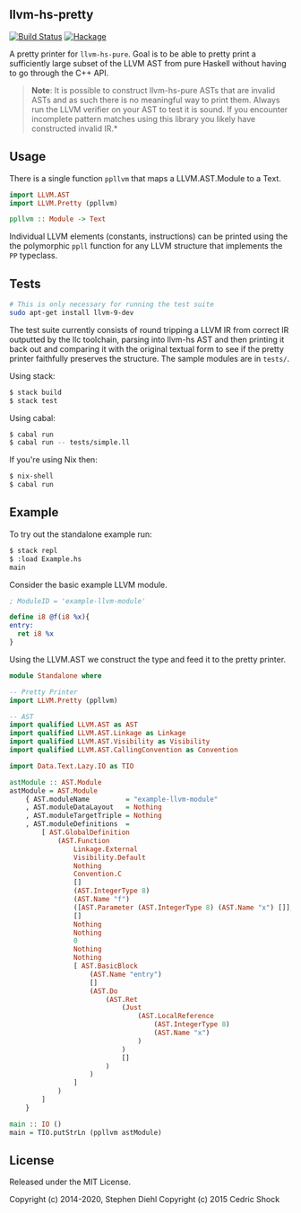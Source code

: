 llvm-hs-pretty
--------------

[![Build Status](https://travis-ci.org/llvm-hs/llvm-hs-pretty.svg)](https://travis-ci.org/llvm-hs/llvm-hs-pretty)
[![Hackage](https://img.shields.io/hackage/v/llvm-hs-pretty.svg)](https://hackage.haskell.org/package/llvm-hs-pretty)

A pretty printer for ``llvm-hs-pure``. Goal is to be able to pretty print a
sufficiently large subset of the LLVM AST from pure Haskell without having to go
through the C++ API.

> **Note**: It is possible to construct llvm-hs-pure ASTs that are invalid ASTs
> and as such there is no meaningful way to print them. Always run the LLVM
> verifier on your AST to test it is sound. If you encounter incomplete pattern
> matches using this library you likely have constructed invalid IR.*

Usage
-----

There is a single function ``ppllvm`` that maps a LLVM.AST.Module to a Text.

```haskell
import LLVM.AST
import LLVM.Pretty (ppllvm)

ppllvm :: Module -> Text
```

Individual LLVM elements (constants, instructions) can be printed using the
the polymorphic ``ppll`` function for any LLVM structure that implements the
``PP`` typeclass.

Tests
-----

```bash
# This is only necessary for running the test suite
sudo apt-get install llvm-9-dev
```

The test suite currently consists of round tripping a LLVM IR from correct IR
outputted by the llc toolchain, parsing into llvm-hs AST and then printing it
back out and comparing it with the original textual form to see if the pretty
printer faithfully preserves the structure. The sample modules are in
``tests/``.

Using stack:

```bash
$ stack build
$ stack test
```

Using cabal:

```bash
$ cabal run
$ cabal run -- tests/simple.ll
```

If you're using Nix then:

```bash
$ nix-shell
$ cabal run
```

Example
-------

To try out the standalone example run:

```bash
$ stack repl
$ :load Example.hs
main
```

Consider the basic example LLVM module.

```llvm
; ModuleID = 'example-llvm-module'

define i8 @f(i8 %x){
entry:
  ret i8 %x
}
```

Using the LLVM.AST we construct the type and feed it to the pretty
printer.

```haskell
module Standalone where

-- Pretty Printer
import LLVM.Pretty (ppllvm)

-- AST
import qualified LLVM.AST as AST
import qualified LLVM.AST.Linkage as Linkage
import qualified LLVM.AST.Visibility as Visibility
import qualified LLVM.AST.CallingConvention as Convention

import Data.Text.Lazy.IO as TIO

astModule :: AST.Module
astModule = AST.Module
    { AST.moduleName         = "example-llvm-module"
    , AST.moduleDataLayout   = Nothing
    , AST.moduleTargetTriple = Nothing
    , AST.moduleDefinitions  =
        [ AST.GlobalDefinition
            (AST.Function
                Linkage.External
                Visibility.Default
                Nothing
                Convention.C
                []
                (AST.IntegerType 8)
                (AST.Name "f")
                ([AST.Parameter (AST.IntegerType 8) (AST.Name "x") []], False)
                []
                Nothing
                Nothing
                0
                Nothing
                Nothing
                [ AST.BasicBlock
                    (AST.Name "entry")
                    []
                    (AST.Do
                        (AST.Ret
                            (Just
                                (AST.LocalReference
                                    (AST.IntegerType 8)
                                    (AST.Name "x")
                                )
                            )
                            []
                        )
                    )
                ]
            )
        ]
    }

main :: IO ()
main = TIO.putStrLn (ppllvm astModule)
```

License
-------

Released under the MIT License.

Copyright (c) 2014-2020, Stephen Diehl
Copyright (c) 2015 Cedric Shock
